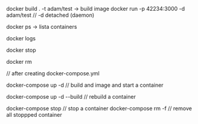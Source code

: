 docker build . -t adam/test -> build image
docker run -p 42234:3000 -d adam/test
// -d detached (daemon)

docker ps -> lista containers

docker logs <CONTAINER ID>

docker stop <CONTAINER ID>

docker rm <CONTAINER ID>

// after creating docker-compose.yml

docker-compose up -d // build and image and start a container

docker-compose up -d --build // rebuild a container

docker-compose stop // stop a container
docker-compose rm -f // remove all stoppped container
